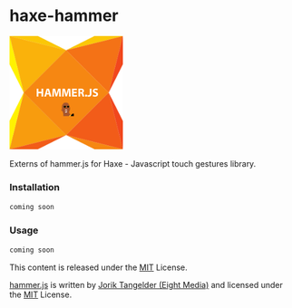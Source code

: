 haxe-hammer
===========

![haxe hammer logo](https://raw.githubusercontent.com/adireddy/haxe-hammer/master/logo.png)

Externs of hammer.js for Haxe - Javascript touch gestures library.

### Installation ###

```haxe
coming soon
```

### Usage ###

```haxe
coming soon
```

This content is released under the [MIT](http://opensource.org/licenses/MIT) License.

[hammer.js](http://hammerjs.github.io) is written by [Jorik Tangelder (Eight Media)](http://www.eight.nl) and licensed under the [MIT](http://opensource.org/licenses/MIT) License.
